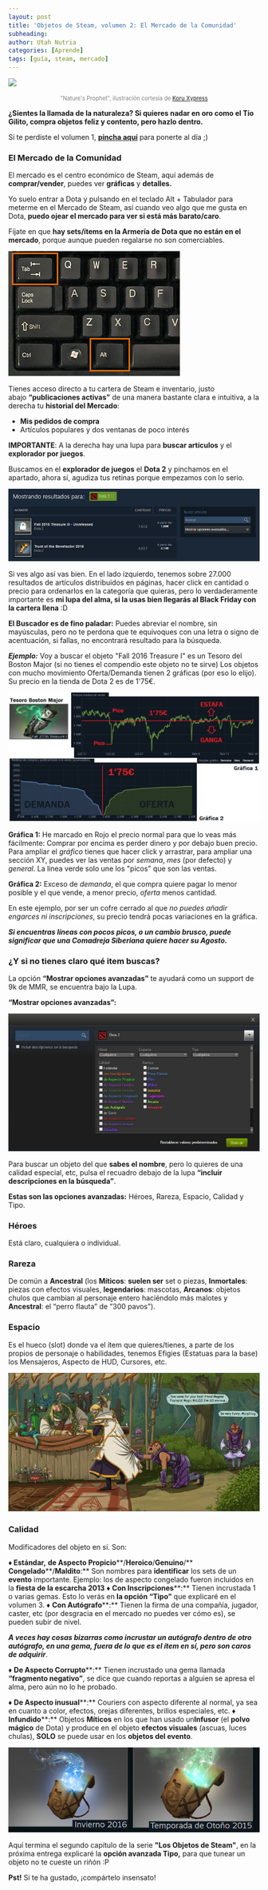 ```yaml
---
layout: post
title: 'Objetos de Steam, volumen 2: El Mercado de la Comunidad'
subheading: 
author: Utah Nutria
categories: [Aprende]
tags: [guía, steam, mercado]
---
```

![](https://c2.staticflickr.com/6/5836/30334819034_e0f1e1b0a0_c.jpg)

<p style="color:gray; font-size:80%;" align="center">"Nature's Prophet", ilustración cortesía de <a href="https://www.artstation.com/artwork/0zJx8">Koru Xypress</a></p>

**¿Sientes la llamada de la naturaleza? Si quieres nadar en oro como el Tío Gilito, compra objetos feliz y contento, pero hazlo dentro.**

Si te perdiste el volumen 1, [**pincha aquí**](/guias/objetos-steam-insignias-inventario) para ponerte al día ;)

### El Mercado de la Comunidad

El mercado es el centro económico de Steam, aquí además de **comprar/vender**, puedes ver **gráficas** y **detalles.**

Yo suelo entrar a Dota y pulsando en el teclado Alt + Tabulador para meterme en el Mercado de Steam, así cuando veo algo que me gusta en Dota, **puedo ojear el mercado para ver si está más barato/caro**.

Fíjate en que **hay sets/ítems en la Armería de Dota que no están en el mercado**, porque aunque pueden regalarse no son comerciables.

![](/assets/images/2016/11/AlttabChe.jpg)

Tienes acceso directo a tu cartera de Steam e inventario, justo abajo **“publicaciones activas”** de una manera bastante clara e intuitiva, a la derecha tu **historial del Mercado**:

* **Mis pedidos de compra**
* Artículos populares y dos ventanas de poco interés

**IMPORTANTE**: A la derecha hay una lupa para **buscar artículos** y el **explorador por juegos**.

Buscamos en el **explorador de juegos** el **Dota 2** y pinchamos en el apartado, ahora sí, agudiza tus retinas porque empezamos con lo serio.

![](/assets/images/2016/11/MercaChe.jpg)

Si ves algo así vas bien. En el lado izquierdo, tenemos sobre 27.000 resultados de artículos distribuidos en páginas, hacer click en cantidad o precio para ordenarlos en la categoría que quieras, pero lo verdaderamente importante es **mi lupa del alma, si la usas bien llegarás al Black Friday con la cartera llena** :D

**El Buscador es de fino paladar:** Puedes abreviar el nombre, sin mayúsculas, pero no te perdona que te equivoques con una letra o signo de acentuación, si fallas, no encontrará resultado para la búsqueda.

***Ejemplo:*** Voy a buscar el objeto "Fall 2016 Treasure I" es un Tesoro del Boston Major (si no tienes el compendio este objeto no te sirve) Los objetos con mucho movimiento Oferta/Demanda tienen 2 gráficas (por eso lo elijo). Su precio en la tienda de Dota 2 es de 1'75€.

![](/assets/images/2016/11/GrafunoChe.jpg)

**Gráfica 1:** He marcado en Rojo el precio normal para que lo veas más fácilmente: Comprar por encima es perder dinero y por debajo buen precio. Para ampliar el *gráfico* tienes que hacer click y arrastrar, para ampliar una sección XY, puedes ver las ventas por *semana*, *mes* (por defecto) y *general*. La linea verde solo une los "picos" que son las ventas.

**Gráfica 2:** Exceso de *demanda*, el que compra quiere pagar lo menor posible y el que vende, a menor precio, *oferta* menos cantidad.

En este ejemplo, por ser un cofre cerrado al que *no puedes añadir engarces ni inscripciones*, su precio tendrá pocas variaciones en la gráfica.

***Si encuentras líneas con pocos picos, o un cambio brusco, puede significar que una Comadreja Siberiana quiere hacer su Agosto.***

### ¿Y si no tienes claro qué item buscas?

La opción **“Mostrar opciones avanzadas”** te ayudará como un support de 9k de MMR, se encuentra bajo la Lupa.

**“Mostrar opciones avanzadas”:**

![](/assets/images/2016/11/OpadvChe.jpg)

Para buscar un objeto del que **sabes el nombre**, pero lo quieres de una calidad especial, etc, pulsa el recuadro debajo de la lupa **“incluir descripciones en la búsqueda”**.

**Estas son las opciones avanzadas:** Héroes, Rareza, Espacio, Calidad y Tipo.

### Héroes

Está claro, cualquiera o individual.

### Rareza

De común a **Ancestral** (los **Míticos**: **suelen ser** set o piezas, **Inmortales**: piezas con efectos visuales, **legendarios**: mascotas, **Arcanos**: objetos chulos que cambian al personaje entero haciéndolo más malotes y **Ancestral**: el “perro flauta” de “300 pavos”).

### Espacio

Es el hueco (slot) donde va el ítem que quieres/tienes, a parte de los propios de personaje o habilidades, tenemos Efigies (Estatuas para la base) los Mensajeros, Aspecto de HUD, Cursores, etc.

![photo_2016-11-20_23-58-32](/assets/images/2016/11/photo_2016-11-20_23-58-32.jpg)

### Calidad

Modificadores del objeto en sí. Son:

**♦ Estándar,** **de Aspecto Propicio****/****Heroico****/****Genuino****/** **Congelado****/****Maldito****:** Son nombres para **identificar** los sets de un **evento** importante. Ejemplo: los de aspecto congelado fueron incluidos en la **fiesta de la escarcha 2013**
**♦** **Con Inscripciones****:** Tienen incrustada 1 o varias gemas. Esto lo verás en **la opción “Tipo”** que explicaré en el volumen 3.
**♦** **Con Autógrafo****:** Tienen la firma de una compañía, jugador, caster, etc (por desgracia en el mercado no puedes ver cómo es), se pueden subir de nivel.

***A veces hay cosas bizarras como incrustar un autógrafo dentro de otro autógrafo, en una gema, fuera de lo que es el ítem en sí, pero son caros de adquirir***.

**♦** **De Aspecto Corrupto****:** Tienen incrustado una gema llamada **“fragmento negativo”**, se dice que cuando reportas a alguien se apresa el alma, pero aún no lo he probado.

**♦** **De Aspecto inusual****:** Couriers con aspecto diferente al normal, ya sea en cuanto a color, efectos, orejas diferentes, brillos especiales, etc.
**♦** **Infundido****:** Objetos **Míticos** en los que han usado un**Infusor** (el **polvo mágico** de Dota) y produce en el objeto **efectos visuales** (ascuas, luces chulas), **SOLO** se puede usar en los **objetos del evento**.

![infuche](/assets/images/2016/11/InfuChe.jpg)

Aquí termina el segundo capítulo de la serie **"Los Objetos de Steam"**, en la próxima entrega explicaré la **opción avanzada Tipo,** para que tunear un objeto no te cueste un riñón :P

**Pst!** Si te ha gustado, ¡compártelo insensato!
